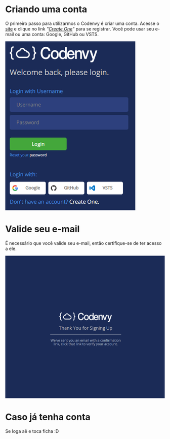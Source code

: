 # Criando uma conta

O primeiro passo para utilizarmos o Codenvy é criar uma conta. Acesse o [site](https://codenvy.io/site/login) e clique no link _"[Create One](https://codenvy.io/site/login?redirect_url=https%3A%2F%2Fcodenvy.io%2F#)"_ para se registrar. Você pode usar seu e-mail ou uma conta: Google, GitHub ou VSTS.

![Tela inicial para criar conta](../images/codenvy/inicio.png)

# Valide seu e-mail

É necessário que você valide seu e-mail, então certifique-se de ter acesso a ele.

![Menssagem de solicitação de verificação de e-mail](../images/codenvy/menssagem_confirmacao.png)

# Caso já tenha conta

Se loga aê e toca ficha :D
